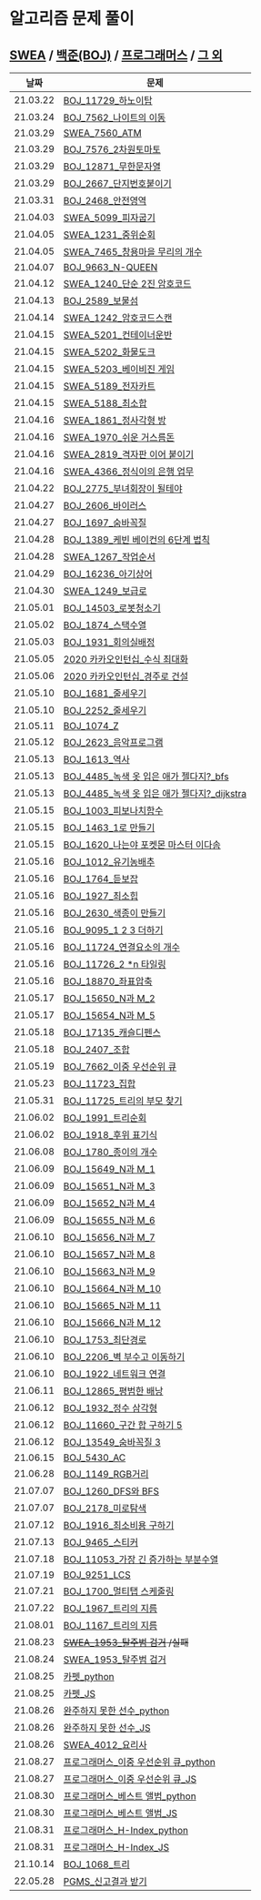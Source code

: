 # 알고리즘 문제 풀이

## [SWEA](./SWEA/) / [백준(BOJ)](./BOJ/) / [프로그래머스](./PGMS/) / [그 외](./others/)

| 날짜       | 문제                                                             |
| -------- | -------------------------------------------------------------- |
| 21.03.22 | [BOJ_11729_하노이탑](./BOJ/BOJ_11729_하노이탑.py)                      |
| 21.03.24 | [BOJ_7562_나이트의 이동](./BOJ/BOJ_7562_나이트의이동.py)                   |
| 21.03.29 | [SWEA_7560_ATM](./SWEA/SWEA_7560_ATM.py)                       |
| 21.03.29 | [BOJ_7576_2차원토마토](./BOJ/BOJ_7576_2차원토마토.py)                    |
| 21.03.29 | [BOJ_12871_무한문자열](./BOJ/BOJ_12871_무한문자열.py)                    |
| 21.03.29 | [BOJ_2667_단지번호붙이기](./BOJ/BOJ_2667_단지번호붙이기.py)                  |
| 21.03.31 | [BOJ_2468_안전영역](./BOJ/BOJ_2468_안전영역.py)                        |
| 21.04.03 | [SWEA_5099_피자굽기](./SWEA/SWEA_5099_피자굽기.py)                     |
| 21.04.05 | [SWEA_1231_중위순회](./SWEA/SWEA_1231_중위순회.py)                     |
| 21.04.05 | [SWEA_7465_창용마을 무리의 개수](./SWEA/SWEA_7465_창용마을무리의개수.py)         |
| 21.04.07 | [BOJ_9663_N-QUEEN](./BOJ/BOJ_9663_NQUEEN.py)                   |
| 21.04.12 | [SWEA_1240_단순 2진 암호코드](./SWEA/SWEA_1240_단순2진암호코드.py)           |
| 21.04.13 | [BOJ_2589_보물섬](./BOJ/BOJ_2589_보물섬.py)                          |
| 21.04.14 | [SWEA_1242_암호코드스캔](./SWEA/SWEA_1242_암호코드스캔.py)                 |
| 21.04.15 | [SWEA_5201_컨테이너운반](./SWEA/SWEA_5201_컨테이너운반.py)                 |
| 21.04.15 | [SWEA_5202_화물도크](./SWEA/SWEA_5202_화물도크.py)                     |
| 21.04.15 | [SWEA_5203_베이비진 게임](./SWEA/SWEA_5203_베이비진게임.py)                |
| 21.04.15 | [SWEA_5189_전자카트](./SWEA/SWEA_5189_전자카트.py)                     |
| 21.04.15 | [SWEA_5188_최소합](./SWEA/SWEA_5188_최소합.py)                       |
| 21.04.16 | [SWEA_1861_정사각형 방](./SWEA/SWEA_1861_정사각형방.py)                  |
| 21.04.16 | [SWEA_1970_쉬운 거스름돈](./SWEA/SWEA_1970_쉬운거스름돈.py)                |
| 21.04.16 | [SWEA_2819_격자판 이어 붙이기](./SWEA/SWEA_2819_격자판이어붙이기.py)           |
| 21.04.16 | [SWEA_4366_정식이의 은행 업무](./SWEA/SWEA_4366_정식이의은행업무.py)           |
| 21.04.22 | [BOJ_2775_부녀회장이 될테야](./BOJ/BOJ_2775_부녀회장이될테야.py)               |
| 21.04.27 | [BOJ_2606_바이러스](./BOJ/BOJ_2606_바이러스_다시해보기.py)                  |
| 21.04.27 | [BOJ_1697_숨바꼭질](./BOJ/BOJ_1697_숨바꼭질.py)                        |
| 21.04.28 | [BOJ_1389_케빈 베이컨의 6단계 법칙](./BOJ/BOJ_1389_케빈베이컨의6단계법칙.py)       |
| 21.04.28 | [SWEA_1267_작업순서](./SWEA/SWEA_1267_작업순서.py)                     |
| 21.04.29 | [BOJ_16236_아기상어](./BOJ/BOJ_16236_아기상어.py)                      |
| 21.04.30 | [SWEA_1249_보급로](./SWEA/SWEA_1249_보급로.py)                       |
| 21.05.01 | [BOJ_14503_로봇청소기](./BOJ/BOJ_14503_로봇청소기.py)                    |
| 21.05.02 | [BOJ_1874_스택수열](./BOJ/BOJ_1874_스택수열.py)                        |
| 21.05.03 | [BOJ_1931_회의실배정](./BOJ/BOJ_1931_회의실배정.py)                      |
| 21.05.05 | [2020 카카오인턴십_수식 최대화](2020카카오인턴십_수식최대화.py)                      |
| 21.05.06 | [2020 카카오인턴십_경주로 건설](2020카카오인턴_경주로건설_bfs.py)                   |
| 21.05.10 | [BOJ_1681_줄세우기](./BOJ/BOJ_1681_줄세우기.py)                        |
| 21.05.10 | [BOJ_2252_줄세우기](./BOJ/BOJ_2252_줄세우기.py)                        |
| 21.05.11 | [BOJ_1074_Z](./BOJ/BOJ_1074_Z.py)                              |
| 21.05.12 | [BOJ_2623_음악프로그램](./BOJ/BOJ_2623_음악프로그램.py)                    |
| 21.05.13 | [BOJ_1613_역사](./BOJ/BOJ_1613_역사.py)                            |
| 21.05.13 | [BOJ_4485\_녹색 옷 입은 애가 젤다지?\_bfs](./BOJ/BOJ_4485_녹색옷입은애가젤다지.py) |
| 21.05.13 | [BOJ_4485\_녹색 옷 입은 애가 젤다지?\_dijkstra](./BOJ/BOJ_4485_젤다_다익.py) |
| 21.05.15 | [BOJ_1003_피보나치함수](./BOJ/BOJ_1003_피보나치함수.py)                    |
| 21.05.15 | [BOJ_1463_1로 만들기](./BOJ/BOJ_1463_1로만들기.py)                     |
| 21.05.15 | [BOJ_1620_나는야 포켓몬 마스터 이다솜](./BOJ/BOJ_1620_나는야포켓몬마스터이다솜.py)     |
| 21.05.16 | [BOJ_1012_유기농배추](./BOJ/BOJ_1012_유기농배추.py)                      |
| 21.05.16 | [BOJ_1764_듣보잡](./BOJ/BOJ_1764_듣보잡.py)                          |
| 21.05.16 | [BOJ_1927_최소힙](./BOJ/BOJ_1927_최소힙.py)                          |
| 21.05.16 | [BOJ_2630_색종이 만들기](./BOJ/BOJ_2630_색종이만들기.py)                   |
| 21.05.16 | [BOJ_9095_1 2 3 더하기](./BOJ/BOJ_9095_123더하기.py)                 |
| 21.05.16 | [BOJ_11724_연결요소의 개수](./BOJ/BOJ_11724_연결요소의개수.py)               |
| 21.05.16 | [BOJ_11726_2 *n 타일링](./BOJ/BOJ_11726_2n타일링.py)                 |
| 21.05.16 | [BOJ_18870_좌표압축](./BOJ/BOJ_18870_좌표압축.py)                      |
| 21.05.17 | [BOJ_15650\_N과 M\_2](./BOJ/BOJ_15650_N과M_2.py)                 |
| 21.05.17 | [BOJ_15654\_N과 M\_5](./BOJ/BOJ_15654_N과M_5.py)                 |
| 21.05.18 | [BOJ_17135_캐슬디펜스](./BOJ/BOJ_17135_캐슬디펜스.py)                    |
| 21.05.18 | [BOJ_2407_조합](./BOJ/BOJ_2407_조합.py)                            |
| 21.05.19 | [BOJ_7662_이중 우선순위 큐](./BOJ/BOJ_7662_이중우선순위큐.py)                |
| 21.05.23 | [BOJ_11723_집합](./BOJ/BOJ_11723_집합.py)                          |
| 21.05.31 | [BOJ_11725_트리의 부모 찾기](./BOJ/BOJ_11725_트리의부모찾기.py)              |
| 21.06.02 | [BOJ_1991_트리순회](./BOJ/BOJ_1991_트리순회.py)                        |
| 21.06.02 | [BOJ_1918_후위 표기식](./BOJ/BOJ_1918_후위표기식.py)                     |
| 21.06.08 | [BOJ_1780_종이의 개수](./BOJ/BOJ_1780_종이의개수.py)                     |
| 21.06.09 | [BOJ_15649\_N과 M\_1](./BOJ/BOJ_15649_N과M_1.py)                 |
| 21.06.09 | [BOJ_15651\_N과 M\_3](./BOJ/BOJ_15651_N과M_3.py)                 |
| 21.06.09 | [BOJ_15652\_N과 M\_4](./BOJ/BOJ_15652_N과M_4.py)                 |
| 21.06.09 | [BOJ_15655\_N과 M\_6](./BOJ/BOJ_15655_N과M_6.py)                 |
| 21.06.10 | [BOJ_15656\_N과 M\_7](./BOJ/BOJ_15656_N과M_7.py)                 |
| 21.06.10 | [BOJ_15657\_N과 M\_8](./BOJ/BOJ_15657_N과M_8.py)                 |
| 21.06.10 | [BOJ_15663\_N과 M\_9](./BOJ/BOJ_15663_N과M_9.py)                 |
| 21.06.10 | [BOJ_15664\_N과 M\_10](./BOJ/BOJ_15664_N과M_10.py)               |
| 21.06.10 | [BOJ_15665\_N과 M\_11](./BOJ/BOJ_15665_N과M_11.py)               |
| 21.06.10 | [BOJ_15666\_N과 M\_12](./BOJ/BOJ_15666_N과M_12.py)               |
| 21.06.10 | [BOJ_1753_최단경로](./BOJ/BOJ_1753_최단경로.py)                        |
| 21.06.10 | [BOJ_2206_벽 부수고 이동하기](./BOJ/BOJ_2206_벽부수고이동하기.py)              |
| 21.06.10 | [BOJ_1922_네트워크 연결](./BOJ/BOJ_1922_네트워크연결.py)                   |
| 21.06.11 | [BOJ_12865_평범한 배낭](./BOJ/BOJ_12865_평범한배낭.py)                   |
| 21.06.12 | [BOJ_1932_정수 삼각형](./BOJ/BOJ_1932_정수삼각형.py)                     |
| 21.06.12 | [BOJ_11660_구간 합 구하기 5](./BOJ/BOJ_11660_구간합구하기5.py)             |
| 21.06.12 | [BOJ_13549_숨바꼭질 3](./BOJ/BOJ_13549_숨바꼭질3.py)                   |
| 21.06.15 | [BOJ_5430_AC](./BOJ/BOJ_5430_AC.py)                            |
| 21.06.28 | [BOJ_1149_RGB거리](BOJ/BOJ_1149_RGB거리.py)                        |
| 21.07.07 | [BOJ_1260_DFS와 BFS](BOJ/BOJ_1260_DFS와BFS.py)                   |
| 21.07.07 | [BOJ_2178_미로탐색](BOJ/BOJ_2178_미로탐색.py)                          |
| 21.07.12 | [BOJ_1916_최소비용 구하기](./BOJ/BOJ_1916_최소비용구하기.py)                 |
| 21.07.13 | [BOJ_9465_스티커](./BOJ/BOJ_9465_스티커.py)                          |
| 21.07.18 | [BOJ_11053_가장 긴 증가하는 부분수열](./BOJ/BOJ_11053_가장긴증가하는부분수열.py)     |
| 21.07.19 | [BOJ_9251_LCS](./BOJ/BOJ_9251_LCS.py)                          |
| 21.07.21 | [BOJ_1700_멀티탭 스케줄링](./BOJ/BOJ_1700_멀티탭스케줄링.py)                 |
| 21.07.22 | [BOJ_1967_트리의 지름](./BOJ/BOJ_1967_트리의지름.py)                     |
| 21.08.01 | [BOJ_1167_트리의 지름](./BOJ/BOJ_1167_트리의지름.py)                     |
| 21.08.23 | ~~[SWEA_1953_탈주범 검거](./SWEA/SWEA_1953_탈주범검거.py) /실패~~          |
| 21.08.24 | [SWEA_1953_탈주범 검거](./SWEA/SWEA_1953_탈주범검거.py)                  |
| 21.08.25 | [카펫_python](./others/프로그래머스_카펫.py)                             |
| 21.08.25 | [카펫_JS](./others/프로그래머스_카펫.js)                                 |
| 21.08.26 | [완주하지 못한 선수_python](./others/프로그래머스_완주하지못한선수.py)               |
| 21.08.26 | [완주하지 못한 선수_JS](./others/프로그래머스_완주하지못한선수.js)                   |
| 21.08.26 | [SWEA_4012_요리사](./SWEA/SWEA_4012_요리사.py)                       |
| 21.08.27 | [프로그래머스\_이중 우선순위 큐\_python](./others/프로그래머스_이중우선순위큐.py)        |
| 21.08.27 | [프로그래머스\_이중 우선순위 큐\_JS](./others/프로그래머스_이중우선순위큐.js)            |
| 21.08.30 | [프로그래머스\_베스트 앨범\_python](./others/프로그래머스_베스트앨범.py)             |
| 21.08.30 | [프로그래머스\_베스트 앨범\_JS](./others/프로그래머스_베스트앨범.js)                 |
| 21.08.31 | [프로그래머스\_H-Index\_python](./others/프로그래머스_HIndex.py)           |
| 21.08.31 | [프로그래머스\_H-Index\_JS](./others/프로그래머스_HIndex.js)               |
| 21.10.14 | [BOJ_1068_트리](./BOJ/BOJ_1068_트리.py)                            |
| 22.05.28 | [PGMS\_신고결과 받기](./PGMS/신고결과받기.js)                              |


